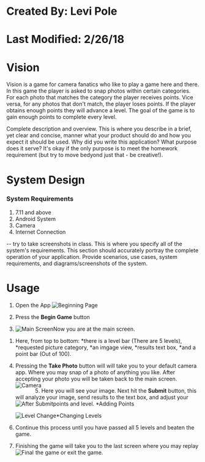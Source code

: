 # Created By: Levi Pole
# Last Modified: 2/26/18

Vision
======
Vision is a game for camera fanatics who like to play a game here and there. In this game the player is asked to snap photos within certain categories. For each photo that matches the category the player receives points. Vice versa, for any photos that don't match, the player loses points. If the player obtains enough points they will advance a level. The goal of the game is to gain enough points to complete every level. 


Complete description and overview.  This is where you describe in a brief, yet clear and concise, manner what your product should do and how you expect it should be used.  Why did you write this application?  What purpose does it serve?  It's okay if the only purpose is to meet the homework requirement (but try to move bedyond just that - be creative!).

System Design
=============

### System Requirements
1. 7.11 and above
2. Android System
3. Camera
4. Internet Connection

-- try to take screenshots in class. 
This is where you specify all of the system's requirements.  This section should accurately portray the complete operation of your application.  Provide scenarios, use cases, system requirements, and diagrams/screenshots of the system.

Usage
=====
1. Open the App
<img src="https://github.com/leviwp48/Teaching-MobileApps/blob/master/projects/project%203/source/CameraExample%20-%20Copy/Design%20Pictures/Open%20View.png"
     alt="Beginning Page"
      />
     
2. Press the **Begin Game** button

3. Now you are at the main screen. 
<img src="https://github.com/leviwp48/Teaching-MobileApps/blob/master/projects/project%203/source/CameraExample%20-%20Copy/Design%20Pictures/Game%20Layout.png"
     alt="Main Screen"
     style="float: left;" />
     
1) Here, from top to bottom: 
        *there is a level bar (There are 5 levels), 
        *requested picture category, 
        *an imgage view, 
        *results text box,
        *and a point bar (Out of 100). 
                                                           
4. Pressing the **Take Photo** button will will take you to your default camera app. Where you may snap of a photo of anything you like.    After accepting your photo you will be taken back to the main screen. 
<img src="https://github.com/leviwp48/Teaching-MobileApps/blob/master/projects/project%203/source/CameraExample%20-%20Copy/Design%20Pictures/Accept%20Image.png"
     alt="Camera"
     style="float: left;" />

5. Here you will see your image. Next hit the **Submit** button, this will analyze your image, send results to the text box, and adjust    your points and level. 
   *Adding Points 
   <img src="https://github.com/leviwp48/Teaching-MobileApps/blob/master/projects/project%203/source/CameraExample%20-%20Copy/Design%20Pictures/After%20Submit.png"
     alt="After Submit"
     style="float: left;" />
    
   *Changing Levels 
   <img src="https://github.com/leviwp48/Teaching-MobileApps/blob/master/projects/project%203/source/CameraExample%20-%20Copy/Design%20Pictures/Level%20Change.png"
     alt="Level Change"
     style="float: left; " />
   
6. Continue this process until you have passed all 5 levels and beaten the game. 
7. Finishing the game will take you to the last screen where you may replay the game or exit the game. 
 <img src="https://github.com/leviwp48/Teaching-MobileApps/blob/master/projects/project%203/source/CameraExample%20-%20Copy/Design%20Pictures/Final%20view.png"
     alt="Final"
     style="float: left; margin-right: 5px;" />

